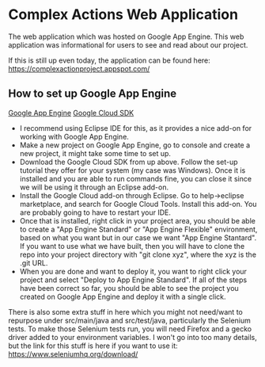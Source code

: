 # Complex Actions Web Application

The web application which was hosted on Google App Engine. This web application was informational for users to see and read about our project.

If this is still up even today, the application can be found here: https://complexactionproject.appspot.com/

## How to set up Google App Engine

[Google App Engine](https://cloud.google.com/appengine/)
[Google Cloud SDK](https://cloud.google.com/sdk/)

  - I recommend using Eclipse IDE for this, as it provides a nice add-on for working with Google App Engine.
  - Make a new project on Google App Engine, go to console and create a new project, it might take some time to set up.
  - Download the Google Cloud SDK from up above. Follow the set-up tutorial they offer for your system (my case was Windows). Once it is installed and you are able to run commands fine, you can close it since we will be using it through an Eclipse add-on.
  - Install the Google Cloud add-on through Eclipse. Go to help->eclipse marketplace, and search for Google Cloud Tools. Install this add-on. You are probably going to have to restart your IDE.
  - Once that is installed, right click in your project area, you should be able to create a "App Engine Standard" or "App Engine Flexible" environment, based on what you want but in our case we want "App Engine Stantard". If you want to use what we have built, then you will have to clone the repo into your project directory with "git clone xyz", where the xyz is the .git URL.
  - When you are done and want to deploy it, you want to right click your project and select "Deploy to App Engine Standard". If all of the steps have been correct so far, you should be able to see the project you created on Google App Engine and deploy it with a single click.

There is also some extra stuff in here which you might not need/want to repurpose under src/main/java and src/test/java, particularly the Selenium tests. To make those Selenium tests run, you will need Firefox and a gecko driver added to your environment variables. I won't go into too many details, but the link for this stuff is here if you want to use it: https://www.seleniumhq.org/download/